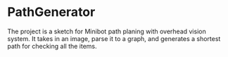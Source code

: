 # PathGenerator
The project is a sketch for Minibot path planing with overhead vision system. It takes in an image, parse it to a graph, and generates a shortest path for checking all the items.
